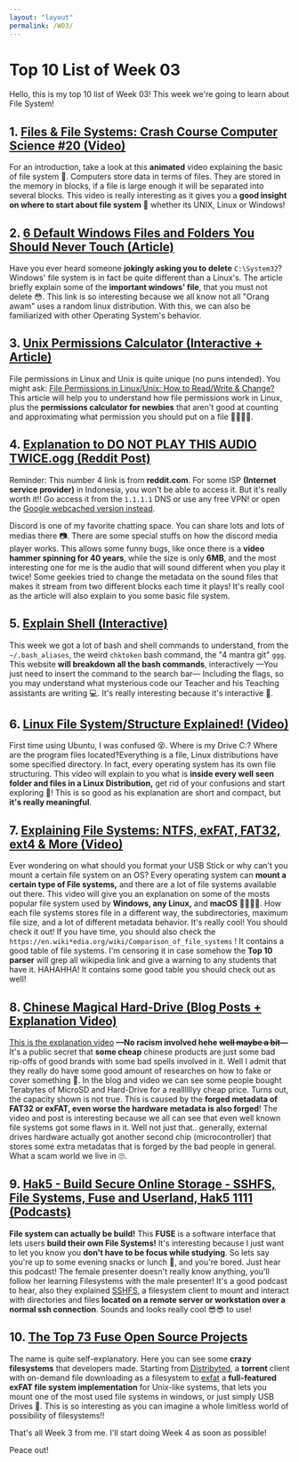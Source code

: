 ```yaml
---
layout: "layout"
permalink: /W03/
---
```


# Top 10 List of Week 03

Hello, this is my top 10 list of Week 03! This week we're going to learn about File System!

## 1. [Files & File Systems: Crash Course Computer Science #20 (Video)](https://www.youtube.com/watch?v=KN8YgJnShPM)

For an introduction, take a look at this **animated** video explaining the basic of file system 📁. Computers store data in terms of files. They are stored in the memory in blocks, if a file is large enough it will be separated into several blocks. This video is really interesting as it gives you a **good insight on where to start about file system** 🐧 whether its UNIX, Linux or Windows!

## 2. [6 Default Windows Files and Folders You Should Never Touch (Article)](https://www.makeuseof.com/tag/default-windows-files-folders/)

Have you ever heard someone **jokingly asking you to delete** `C:\System32`? Windows' file system is in fact be quite different than a Linux's. The article briefly explain some of the **important windows' file**, that you must not delete 😳. This link is so interesting because we all know not all "Orang awam" uses a random linux distribution. With this, we can also be familiarized with other Operating System's behavior.

## 3. [Unix Permissions Calculator (Interactive + Article)](http://permissions-calculator.org/)

File permissions in Linux and Unix is quite unique (no puns intended). You might ask: [File Permissions in Linux/Unix: How to Read/Write & Change?](https://www.guru99.com/file-permissions.html) This article will help you to understand how file permissions work in Linux, plus the **permissions calculator for newbies** that aren't good at counting and approximating what permission you should put on a file 👍🏻👍🏻.

## 4. [Explanation to DO NOT PLAY THIS AUDIO TWICE.ogg (Reddit Post)](https://www.reddit.com/r/discordapp/comments/ksmrqn/explanation_to_do_not_play_this_audio_twiceogg/)

Reminder: This number 4 link is from **reddit.com**. For some ISP **(Internet service provider)** in Indonesia, you won't be able to access it. But it's really worth it!! Go access it from the `1.1.1.1` DNS or use any free VPN! or open the [Google webcached version instead](https://webcache.googleusercontent.com/search?q=cache:0AvWROJKhO0J:https://www.reddit.com/r/discordapp/comments/ksmrqn/explanation_to_do_not_play_this_audio_twiceogg/+&cd=5&hl=en&ct=clnk&gl=id).

Discord is one of my favorite chatting space. You can share lots and lots of medias there 📷. There are some special stuffs on how the discord media player works. This allows some funny bugs, like once there is a **video hammer spinning for 40 years**, while the size is only **6MB**, and the most interesting one for me is the audio that will sound different when you play it twice! Some geekies tried to change the metadata on the sound files that makes it stream from two different blocks each time it plays! It's really cool as the article will also explain to you some basic file system.

## 5. [Explain Shell (Interactive)](https://explainshell.com/)

This week we got a lot of bash and shell commands to understand, from the `~/.bash_aliases`, the weird `chktoken` bash command, the "4 mantra git" `ggg`. This website **will breakdown all the bash commands**, interactively —You just need to insert the command to the search bar— Including the flags, so you may understand what mysterious code our Teacher and his Teaching assistants are writing 💻. It's really interesting because it's interactive 🤣.

## 6. [Linux File System/Structure Explained! (Video)](https://www.youtube.com/watch?v=HbgzrKJvDRw)

First time using Ubuntu, I was confused 😵. Where is my Drive C:? Where are the program files located?Everything is a file, Linux distributions have some specified directory. In fact, every operating system has its own file structuring. This video will explain to you what is **inside every well seen folder and files in a Linux Distribution,** get rid of your confusions and start exploring 🏹! This is so good as his explanation are short and compact, but **it's really meaningful**.

## 7. [Explaining File Systems: NTFS, exFAT, FAT32, ext4 & More (Video)](https://www.youtube.com/watch?v=_h30HBYxtws)

Ever wondering on what should you format your USB Stick or why can't you mount a certain file system on an OS? Every operating system can **mount a certain type of File systems,** and there are a lot of file systems available out there. This video will give you an explanation on some of the mosts popular file system used by **Windows, any Linux,** and **macOS** 👍🏻👍🏻. How each file systems stores file in a different way, the subdirectories, maximum file size, and a lot of different metadata behavior. It's really cool! You should check it out! If you have time, you should also check the `https://en.wiki*edia.org/wiki/Comparison_of_file_systems` ! It contains a good table of file systems. I'm censoring it in case somehow the **Top 10 parser** will grep all wikipedia link and give a warning to any students that have it. HAHAHHA! It contains some good table you should check out as well!

## 8. [Chinese Magical Hard-Drive (Blog Posts + Explanation Video)](https://www.jitbit.com/alexblog/198-chinese-magical-hard-drive/)

[This is the explanation video](https://www.youtube.com/watch?v=J-D6tYBX8vE) **—No racism involved hehe <strike>well maybe a bit</strike>—** It's a public secret that **some cheap** chinese products are just some bad rip-offs of good brands with some bad spells involved in it. Well I admit that they really do have some good amount of researches on how to fake or cover something 🤣. In the blog and video we can see some people bought Terabytes of MicroSD and Hard-Drive for a reallllllyy cheap price. Turns out, the capacity shown is not true. This is caused by the **forged metadata of FAT32 or exFAT, even worse the hardware metadata is also forged**! The video and post is interesting because we all can see that even well known file systems got some flaws in it. Well not just that.. generally, external drives hardware actually got another second chip (microcontroller) that stores some extra metadatas that is forged by the bad people in general. What a scam world we live in 🙄.

## 9. [Hak5 - Build Secure Online Storage - SSHFS, File Systems, Fuse and Userland, Hak5 1111 (Podcasts)](https://youtu.be/9TnlteaptoY?t=786)

**File system can actually be build!** This **FUSE** is a software interface that lets users **build their own File Systems!** It's interesting because I just want to let you know you **don't have to be focus while studying**. So lets say you're up to some evening snacks or lunch 🍴, and you're bored. Just hear this podcast! The female presenter doesn't really know anything, you'll follow her learning Filesystems with the male presenter! It's a good podcast to hear, also they explained [SSHFS](https://github.com/libfuse/sshfs), a filesystem client to mount and interact with directories and files **located on a remote server or workstation over a normal ssh connection**. Sounds and looks really cool 😎😎 to use! 

## 10. [The Top 73 Fuse Open Source Projects](https://awesomeopensource.com/projects/fuse)

The name is quite self-explanatory. Here you can see some **crazy filesystems** that developers made. Starting from [Distribyted](https://github.com/distribyted/distribyted), a **torrent** client with on-demand file downloading as a filesystem to [exfat](https://github.com/relan/exfat) a **full-featured exFAT file system implementation** for Unix-like systems, that lets you mount one of the most used file systems in windows, or just simply USB Drives 📂. This is so interesting as you can imagine a whole limitless world of possibility of filesystems!!

That's all Week 3 from me. I'll start doing Week 4 as soon as possible!

Peace out!
